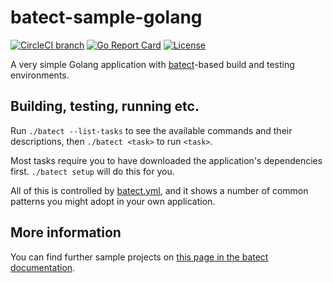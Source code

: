 # batect-sample-golang

[![CircleCI branch](https://img.shields.io/circleci/project/github/charleskorn/batect-sample-golang/master.svg)](https://circleci.com/gh/charleskorn/batect-sample-golang)
[![Go Report Card](https://goreportcard.com/badge/github.com/charleskorn/batect-sample-golang)](https://goreportcard.com/report/github.com/charleskorn/batect-sample-golang)
[![License](https://img.shields.io/github/license/charleskorn/batect-sample-golang.svg)](https://opensource.org/licenses/Apache-2.0)

A very simple Golang application with [batect](https://github.com/charleskorn/batect)-based build and testing environments. 

## Building, testing, running etc.

Run `./batect --list-tasks` to see the available commands and their descriptions, then `./batect <task>` to run `<task>`.

Most tasks require you to have downloaded the application's dependencies first. `./batect setup` will do this for you.

All of this is controlled by [batect.yml](batect.yml), and it shows a number of common patterns you might adopt in your own
application.

## More information

You can find further sample projects on [this page in the batect documentation](https://batect.charleskorn.com/SampleProjects.html).
